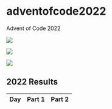# adventofcode2022
Advent of Code 2022

![](https://img.shields.io/badge/day%20📅-1-blue)

![](https://img.shields.io/badge/stars%20⭐-0-yellow)

![](https://img.shields.io/badge/days%20completed-0-red)

<!--- advent_readme_stars table --->
## 2022 Results

| Day | Part 1 | Part 2 |
| :---: | :---: | :---: |
<!--- advent_readme_stars table --->
